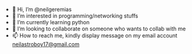 - 👋 Hi, I’m @neilgeremias
- 👀 I’m interested in programming/networking stuffs
- 🌱 I’m currently learning python
- 💞️ I’m looking to collaborate on someone who wants to collab with me
- 📫 How to reach me, kindly display message on my email account neilastroboy17@gmail.com

<!---
neilgeremias/neilgeremias is a ✨ special ✨ repository because its `README.md` (this file) appears on your GitHub profile.
You can click the Preview link to take a look at your changes.
--->
